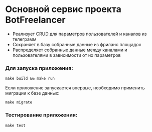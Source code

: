 # Основной сервис проекта BotFreelancer

- Реализует CRUD для параметров пользователей и каналов из телеграмм
- Сохраняет в базу собранные данные из фриланс площадок
- Распределяет собранные данные между каналами и пользователями в зависимости от их параметров

### Для запуска приложения:

```
make build && make run
```

Если приложение запускается впервые, необходимо применить миграции к базе данных:

```
make migrate
```

### Тестирование приложения:

```
make test
```
